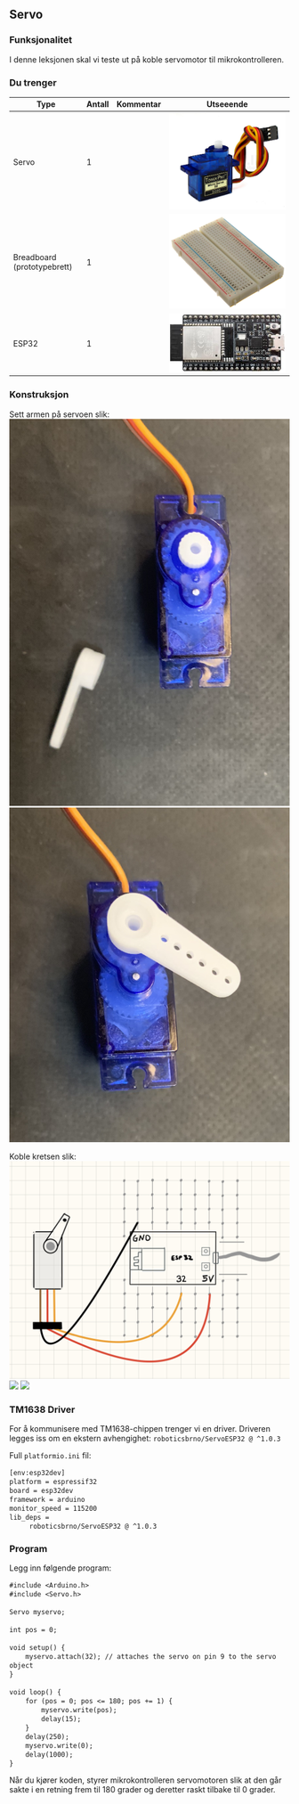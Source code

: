 
## Servo


### Funksjonalitet

I denne leksjonen skal vi teste ut på koble servomotor til mikrokontrolleren.

### Du trenger

| Type          | Antall           | Kommentar  |  Utseeende |
| ------------- | :------------- |:-----| :----: |
| Servo | 1 | | ![](./img/servo.jpeg)
| Breadboard (prototypebrett)	| 1 | | ![](../../img/bb.png)
| ESP32 | 1 | | ![](../../img/esp32-devkit.jpeg)


### Konstruksjon

Sett armen på servoen slik:
![](./img/servo_uten_arm.png)
![](./img/servo_med_arm.png)


Koble kretsen slik:
![](./img/diagram.jpeg)
![](./img/bb1.png)
![](img/bb_side.png)



### TM1638 Driver

For å kommunisere med TM1638-chippen trenger vi en driver. Driveren legges iss om en ekstern avhengighet: `roboticsbrno/ServoESP32 @ ^1.0.3`

Full `platformio.ini` fil:
```
[env:esp32dev]
platform = espressif32
board = esp32dev
framework = arduino
monitor_speed = 115200
lib_deps =
     roboticsbrno/ServoESP32 @ ^1.0.3
```

### Program

Legg inn følgende program:

```
#include <Arduino.h>
#include <Servo.h>

Servo myservo;

int pos = 0;

void setup() {
    myservo.attach(32); // attaches the servo on pin 9 to the servo object
}

void loop() {
    for (pos = 0; pos <= 180; pos += 1) {
        myservo.write(pos);
        delay(15);
    }
    delay(250);
    myservo.write(0);
    delay(1000);
}

```

Når du kjører koden, styrer mikrokontrolleren servomotoren slik at den går sakte i en retning frem til 180 grader og deretter raskt tilbake til 0 grader.
